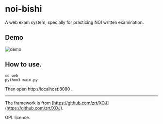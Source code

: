 # noi-bishi
A web exam system, specially for practicing NOI written examination.

## Demo

![demo](https://github.com/zrt/noi-bishi/raw/master/demo.jpeg)

## How to use.

    cd web
    python3 main.py

Then open http://localhost:8080 .

---
The framework is from [https://github.com/zrt/XOJ](https://github.com/zrt/XOJ).

GPL license.
